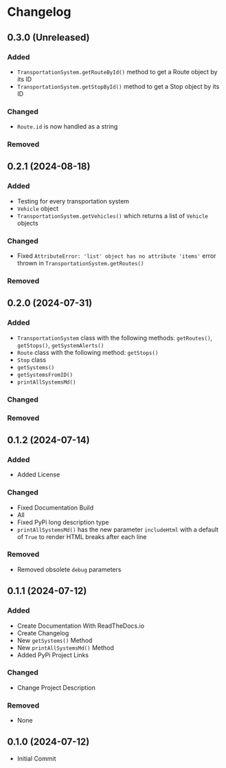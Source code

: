 # Changelog


## 0.3.0 (Unreleased)

### Added

- `TransportationSystem.getRouteById()` method to get a Route object by its ID
- `TransportationSystem.getStopById()` method to get a Stop object by its ID

### Changed

- `Route.id` is now handled as a string

### Removed


## 0.2.1 (2024-08-18)

### Added

- Testing for every transportation system
- `Vehicle` object
- `TransportationSystem.getVehicles()` which returns a list of `Vehicle` objects

### Changed

- Fixed `AttributeError: 'list' object has no attribute 'items'` error thrown in `TransportationSystem.getRoutes()`

### Removed


## 0.2.0 (2024-07-31)

### Added

- `TransportationSystem` class with the following methods: `getRoutes()`, `getStops()`, `getSystemAlerts()`
- `Route` class with the following method: `getStops()`
- `Stop` class
- `getSystems()`
- `getSystemsFromID()`
- `printAllSystemsMd()`

### Changed

### Removed


## 0.1.2 (2024-07-14)

### Added

- Added License

### Changed

- Fixed Documentation Build
- All 
- Fixed PyPi long description type
- `printAllSystemsMd()` has the new parameter `includeHtml` with a default of `True` to render HTML breaks after each line

### Removed

- Removed obsolete `debug` parameters


## 0.1.1 (2024-07-12)

### Added

- Create Documentation With ReadTheDocs.io
- Create Changelog
- New `getSystems()` Method
- New `printAllSystemsMd()` Method
- Added PyPi Project Links

### Changed

- Change Project Description

### Removed

- None


## 0.1.0 (2024-07-12)

- Initial Commit